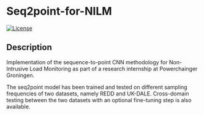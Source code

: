 # Seq2point-for-NILM

[![License](https://img.shields.io/badge/License-MIT-blue.svg)](LICENSE)

## Description

Implementation of the sequence-to-point CNN methodology for Non-Intrusive Load Monitoring as part of a research internship at Powerchainger Groningen.

The seq2point model has been trained and tested on different sampling frequencies of two datasets, namely REDD and UK-DALE. 
Cross-domain testing between the two datasets with an optional fine-tuning step is also available. 
